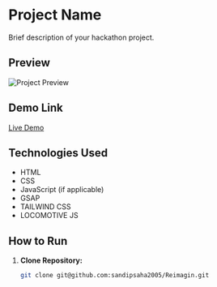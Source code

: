 # Project Name

Brief description of your hackathon project.

## Preview

![Project Preview](https://github.com/sandipsaha2005/Reimagin/assets/141364632/2ee24bd1-dff2-44b1-930e-15528f254142)

## Demo Link

[Live Demo](https://your-demo-link.com)

## Technologies Used

- HTML
- CSS
- JavaScript (if applicable)
- GSAP
- TAILWIND CSS
- LOCOMOTIVE JS

## How to Run

1. **Clone Repository:**
   ```bash
   git clone git@github.com:sandipsaha2005/Reimagin.git
